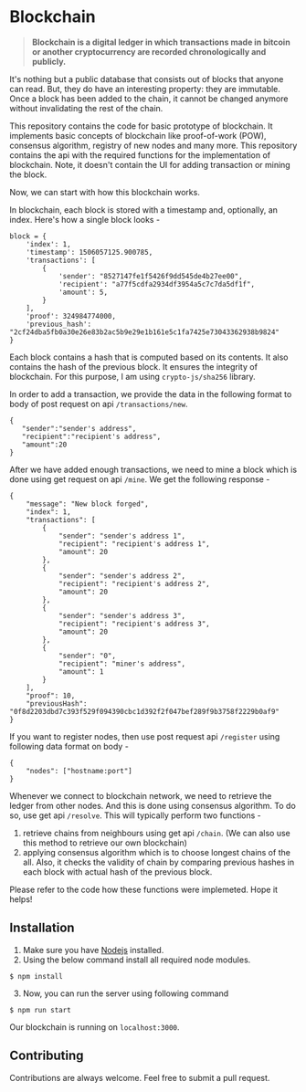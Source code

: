 # Blockchain
>**Blockchain is a digital ledger in which transactions made in bitcoin or another cryptocurrency are recorded chronologically and publicly.**

It's nothing but a public database that consists out of blocks that anyone can read. But, they do have an interesting property: they are immutable. Once a block has been added to the chain, it cannot be changed anymore without invalidating the rest of the chain.

This repository contains the code for basic prototype of blockchain. It implements basic concepts of blockchain like proof-of-work (POW), consensus algorithm, registry of new nodes and many more. This repository contains the api with the required functions for the implementation of blockchain. Note, it doesn't contain the UI for adding transaction or mining the block.

Now, we can start with how this blockchain works. 

In blockchain, each block is stored with a timestamp and, optionally, an index.
Here's how a single block looks - 

```
block = {
    'index': 1,
    'timestamp': 1506057125.900785,
    'transactions': [
        {
            'sender': "8527147fe1f5426f9dd545de4b27ee00",
            'recipient': "a77f5cdfa2934df3954a5c7c7da5df1f",
            'amount': 5,
        }
    ],
    'proof': 324984774000,
    'previous_hash': "2cf24dba5fb0a30e26e83b2ac5b9e29e1b161e5c1fa7425e73043362938b9824"
}
```
Each block contains a hash that is computed based on its contents. It also contains the hash of the previous block. It ensures the integrity of blockchain. For this purpose, I am using `crypto-js/sha256` library.

In order to add a transaction, we provide the data in the following format to body of post request on api `/transactions/new`.
 ```
{
	"sender":"sender's address",
	"recipient":"recipient's address",
	"amount":20
}
 ```
After we have added enough transactions, we need to mine a block which is done using get request on api `/mine`. We get the following response - 
```
{
    "message": "New block forged",
    "index": 1,
    "transactions": [
        {
            "sender": "sender's address 1",
            "recipient": "recipient's address 1",
            "amount": 20
        },
        {
            "sender": "sender's address 2",
            "recipient": "recipient's address 2",
            "amount": 20
        },
        {
            "sender": "sender's address 3",
            "recipient": "recipient's address 3",
            "amount": 20
        },
        {
            "sender": "0",
            "recipient": "miner's address",
            "amount": 1
        }
    ],
    "proof": 10,
    "previousHash": "0f8d2203dbd7c393f529f094390cbc1d392f2f047bef289f9b3758f2229b0af9"
}
```

If you want to register nodes, then use post request api `/register` using following data format on body - 
```
{
	"nodes": ["hostname:port"]
}
```

Whenever we connect to blockchain network, we need to retrieve the ledger from other nodes. And this is done using consensus algorithm. To do so, use get api `/resolve`. This will typically perform two functions -
1. retrieve chains from neighbours using get api `/chain`. (We can also use this method to retrieve our own blockchain)
2. applying consensus algorithm which is to choose longest chains of the all. Also, it checks the validity of chain by comparing previous hashes in each block with actual hash of the previous block.

Please refer to the code how these functions were implemeted. Hope it helps!

## Installation
1. Make sure you have [Nodejs](https://nodejs.org/en/download/) installed.
2. Using the below command install all required node modules.
```
$ npm install
```
3. Now, you can run the server using following command
```
$ npm run start
```
Our blockchain is running on `localhost:3000`.

## Contributing
Contributions are always welcome. Feel free to submit a pull request.
